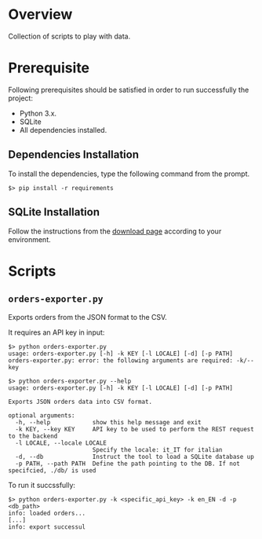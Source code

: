 # Overview
Collection of scripts to play with data.

# Prerequisite
Following prerequisites should be satisfied in order to run successfully the project:

- Python 3.x.
- SQLite
- All dependencies installed.

## Dependencies Installation
To install the dependencies, type the following command from the prompt.

```
$> pip install -r requirements
```

## SQLite Installation
Follow the instructions from the [download page](https://www.sqlite.org/download.html) according to your environment.

# Scripts

## ```orders-exporter.py```
Exports orders from the JSON format to the CSV.

It requires an API key in input:

```
$> python orders-exporter.py
usage: orders-exporter.py [-h] -k KEY [-l LOCALE] [-d] [-p PATH]
orders-exporter.py: error: the following arguments are required: -k/--key
```

```
$> python orders-exporter.py --help
usage: orders-exporter.py [-h] -k KEY [-l LOCALE] [-d] [-p PATH]

Exports JSON orders data into CSV format.

optional arguments:
  -h, --help            show this help message and exit
  -k KEY, --key KEY     API key to be used to perform the REST request to the backend
  -l LOCALE, --locale LOCALE
                        Specify the locale: it_IT for italian
  -d, --db              Instruct the tool to load a SQLite database up
  -p PATH, --path PATH  Define the path pointing to the DB. If not specifcied, ./db/ is used
```

To run it succssfully:

```
$> python orders-exporter.py -k <specific_api_key> -k en_EN -d -p <db_path>
info: loaded orders...
[...]
info: export successul
```